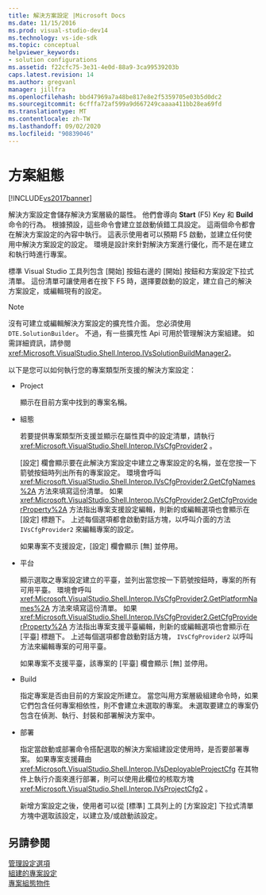 ```yaml
---
title: 解決方案設定 |Microsoft Docs
ms.date: 11/15/2016
ms.prod: visual-studio-dev14
ms.technology: vs-ide-sdk
ms.topic: conceptual
helpviewer_keywords:
- solution configurations
ms.assetid: f22cfc75-3e31-4e0d-88a9-3ca99539203b
caps.latest.revision: 14
ms.author: gregvanl
manager: jillfra
ms.openlocfilehash: bbd47969a7a48be817e8e2f5359705e03b5d0dc2
ms.sourcegitcommit: 6cfffa72af599a9d667249caaaa411bb28ea69fd
ms.translationtype: MT
ms.contentlocale: zh-TW
ms.lasthandoff: 09/02/2020
ms.locfileid: "90839046"
---
```

# <a name="solution-configuration"></a>方案組態
[!INCLUDE[vs2017banner](../../includes/vs2017banner.md)]

解決方案設定會儲存解決方案層級的屬性。 他們會導向 **Start** (F5) Key 和 **Build** 命令的行為。 根據預設，這些命令會建立並啟動偵錯工具設定。 這兩個命令都會在解決方案設定的內容中執行。 這表示使用者可以預期 F5 啟動，並建立任何使用中解決方案設定的設定。 環境是設計來針對解決方案進行優化，而不是在建立和執行時進行專案。  
  
 標準 Visual Studio 工具列包含 [開始] 按鈕右邊的 [開始] 按鈕和方案設定下拉式清單。 這份清單可讓使用者在按下 F5 時，選擇要啟動的設定，建立自己的解決方案設定，或編輯現有的設定。  
  
> [!NOTE]
> 沒有可建立或編輯解決方案設定的擴充性介面。 您必須使用 `DTE.SolutionBuilder`。 不過，有一些擴充性 Api 可用於管理解決方案組建。 如需詳細資訊，請參閱<xref:Microsoft.VisualStudio.Shell.Interop.IVsSolutionBuildManager2>。  
  
 以下是您可以如何執行您的專案類型所支援的解決方案設定：  
  
- Project  
  
   顯示在目前方案中找到的專案名稱。  
  
- 組態  
  
   若要提供專案類型所支援並顯示在屬性頁中的設定清單，請執行 <xref:Microsoft.VisualStudio.Shell.Interop.IVsCfgProvider2> 。  
  
   [設定] 欄會顯示要在此解決方案設定中建立之專案設定的名稱，並在您按一下箭號按鈕時列出所有的專案設定。 環境會呼叫 <xref:Microsoft.VisualStudio.Shell.Interop.IVsCfgProvider2.GetCfgNames%2A> 方法來填寫這份清單。 如果 <xref:Microsoft.VisualStudio.Shell.Interop.IVsCfgProvider2.GetCfgProviderProperty%2A> 方法指出專案支援設定編輯，則新的或編輯選項也會顯示在 [設定] 標題下。 上述每個選項都會啟動對話方塊，以呼叫介面的方法 `IVsCfgProvider2` 來編輯專案的設定。  
  
   如果專案不支援設定，[設定] 欄會顯示 [無] 並停用。  
  
- 平台  
  
   顯示選取之專案設定建立的平臺，並列出當您按一下箭號按鈕時，專案的所有可用平臺。 環境會呼叫 <xref:Microsoft.VisualStudio.Shell.Interop.IVsCfgProvider2.GetPlatformNames%2A> 方法來填寫這份清單。 如果 <xref:Microsoft.VisualStudio.Shell.Interop.IVsCfgProvider2.GetCfgProviderProperty%2A> 方法指出專案支援平臺編輯，則新的或編輯選項也會顯示在 [平臺] 標題下。 上述每個選項都會啟動對話方塊， `IVsCfgProvider2` 以呼叫方法來編輯專案的可用平臺。  
  
   如果專案不支援平臺，該專案的 [平臺] 欄會顯示 [無] 並停用。  
  
- Build  
  
   指定專案是否由目前的方案設定所建立。 當您叫用方案層級組建命令時，如果它們包含任何專案相依性，則不會建立未選取的專案。 未選取要建立的專案仍包含在偵測、執行、封裝和部署解決方案中。  
  
- 部署  
  
   指定當啟動或部署命令搭配選取的解決方案組建設定使用時，是否要部署專案。 如果專案支援藉由 <xref:Microsoft.VisualStudio.Shell.Interop.IVsDeployableProjectCfg> 在其物件上執行介面來進行部署，則可以使用此欄位的核取方塊 <xref:Microsoft.VisualStudio.Shell.Interop.IVsProjectCfg2> 。  
  
  新增方案設定之後，使用者可以從 [標準] 工具列上的 [方案設定] 下拉式清單方塊中選取該設定，以建立及/或啟動該設定。  
  
## <a name="see-also"></a>另請參閱  
 [管理設定選項](../../extensibility/internals/managing-configuration-options.md)   
 [組建的專案設定](../../extensibility/internals/project-configuration-for-building.md)   
 [專案組態物件](../../extensibility/internals/project-configuration-object.md)
